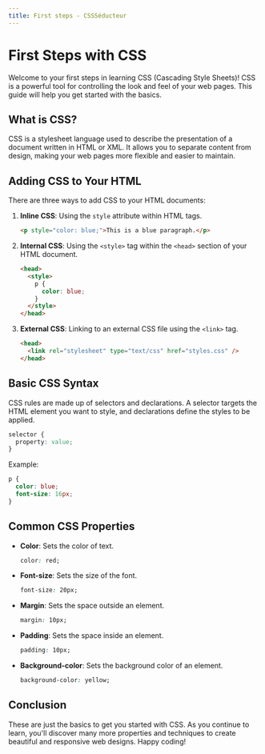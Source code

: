 ```yaml
---
title: First steps - CSSSéducteur
---
```


# First Steps with CSS

Welcome to your first steps in learning CSS (Cascading Style Sheets)! CSS is a powerful tool for controlling the look and feel of your web pages. This guide will help you get started with the basics.

## What is CSS?

CSS is a stylesheet language used to describe the presentation of a document written in HTML or XML. It allows you to separate content from design, making your web pages more flexible and easier to maintain.

## Adding CSS to Your HTML

There are three ways to add CSS to your HTML documents:

1. **Inline CSS**: Using the `style` attribute within HTML tags.

   ```html
   <p style="color: blue;">This is a blue paragraph.</p>
   ```

2. **Internal CSS**: Using the `<style>` tag within the `<head>` section of your HTML document.

   ```html
   <head>
     <style>
       p {
         color: blue;
       }
     </style>
   </head>
   ```

3. **External CSS**: Linking to an external CSS file using the `<link>` tag.
   ```html
   <head>
     <link rel="stylesheet" type="text/css" href="styles.css" />
   </head>
   ```

## Basic CSS Syntax

CSS rules are made up of selectors and declarations. A selector targets the HTML element you want to style, and declarations define the styles to be applied.

```css
selector {
  property: value;
}
```

Example:

```css
p {
  color: blue;
  font-size: 16px;
}
```

## Common CSS Properties

- **Color**: Sets the color of text.

  ```css
  color: red;
  ```

- **Font-size**: Sets the size of the font.

  ```css
  font-size: 20px;
  ```

- **Margin**: Sets the space outside an element.

  ```css
  margin: 10px;
  ```

- **Padding**: Sets the space inside an element.

  ```css
  padding: 10px;
  ```

- **Background-color**: Sets the background color of an element.
  ```css
  background-color: yellow;
  ```

## Conclusion

These are just the basics to get you started with CSS. As you continue to learn, you'll discover many more properties and techniques to create beautiful and responsive web designs. Happy coding!

